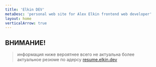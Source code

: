 ```yaml
---
title: 'Elkin DEV'
metaDesc: 'personal web site for Alex Elkin frontend web developer'
layout: home
verticalArrow: true
---
```



## ВНИМАНИЕ!
> информация ниже вероятнее всего не актуальна
> более актуальное резюме по адерсу [resume.elkin.dev](https://resume.elkin.dev/ru-ru/)
